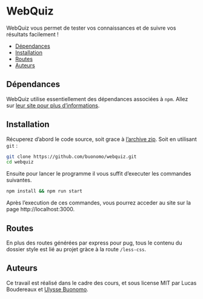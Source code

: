 # WebQuiz

WebQuiz vous permet de tester vos connaissances et de suivre vos résultats facilement !

- [Dépendances](#dépendances)
- [Installation](#installation)
- [Routes](#routes)
- [Auteurs](#auteurs)

## Dépendances

WebQuiz utilise essentiellement des dépendances associées à `npm`. Allez sur [leur site pour plus d’informations](https://npmjs.com).

## Installation

Récuperez d’abord le code source, soit grace à [l’archive zip](https://github.com/BuonOmo/webquiz/archive/master.zip). Soit en utilisant `git` :

```sh
git clone https://github.com/buonomo/webquiz.git
cd webquiz
```
Ensuite pour lancer le programme il vous suffit d’executer les commandes suivantes.

```sh
npm install && npm run start
```

Après l’execution de ces commandes, vous pourrez acceder au site sur la page http://localhost:3000.

## Routes

En plus des routes générées par express pour pug, tous le contenu du dossier style est lié au projet gràce à la route `/less-css`.

## Auteurs

Ce travail est réalisé dans le cadre des cours, et sous license MIT par Lucas Boudereaux et [Ulysse Buonomo](mailto:buonomo.ulysse@gmail.com).
